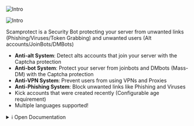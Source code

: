 ![Intro](https://scamprotect.xyz/examples/intro.png)

![Intro](https://scamprotect.xyz/examples/features.png)

Scamprotect is a Security Bot protecting your server from unwanted links (Phishing/Viruses/Token Grabbing) and unwanted users (Alt accounts/JoinBots/DMBots)

 - **Anti-alt System**:  Detect alts accounts that join your server with the Captcha protection
 - **Anti-bot System**:  Protect your server from joinbots and DMbots (Mass-DM) with the Captcha protection
 - **Anti-VPN System**: Prevent users from using VPNs and Proxies
 - **Anti-Phishing System**: Block unwanted links like Phishing and Viruses
 - Kick accounts that were created recently (Configurable age requirement)
 - Multiple languages supported!

<details>
<summary>ℹ Open Documentation</summary>
<br>
  
How captcha Works - Full Video => https://scamprotect.xyz/examples/scamprotect_tuto.mp4


**👤 USER COMMANDS** 

- ` /help `  Shows a list of available commands
- ` /info `  Gives information about the bot
- ` /report report_user `  Send a user report to the moderation team (⌛ 1 minute)
- ` /report report_link `  Send a link report to the moderation team (⌛ 1 minute)
- ` /support `  Displays the support server
- ` /invite `  Displays the bot's invite link
- ` /userinfo `  Display informations about yourself or another User in the server
- ` /get_link_info `  Get information about a link in the database



**🔨 MODERATION COMMANDS** (Required Permissions: **Ban members**)

- ` /members_scan `  Scans the entire member list (⌛ 15 minutes)
- ` /scam_scan `  Scans all the channels to find scam links (⌛ 60 minutes)
- ` /whitelist `  Adds/Removes a user from the whitelist
- ` /getalts `  Check User's alternative accounts (📛)
- ` /ban_user_alts `  Ban a user and all of his registered alternative accounts (📛)
- ` /kick_recent_accounts `  Kicks all users below the configured required age
- ` /kick_unverified_accounts `  Kicks all users without the verified role
- ` /give_unverified_role `  Gives the unverified role to users that don't have the verified role



**🔧 ADMINISTRATION COMMANDS** (Required Permissions: **Administrator**)

- ` /config view `  See the bot's current configuration
- ` /config toggle_scam_protection `  Enables/Disables the scam/phishing link protection
- ` /config toggle_scam_ai `  Enables/Disables the ScamAI protection
- ` /config toggle_global_blacklist `  Enables/Disables the Blacklist protection
- ` /config toggle_age_requirement `  Enables/Disables the kicking of recent accounts
- ` /config toggle_deletion_message `  Enable/Disable sending a message after a link is deleted from the chat
- ` /config set_age_required `  Set the minimum required age an account needs to join the server
- ` /config change_language `  Change the language of the bot
- ` /config set_protection `  Change the punishment when a link is sent
- ` /mentions `  Add/Remove a role that will be mentioned when a suspicious link is detected (**max 5 roles**)
- ` /exempted_channels `  Add/Remove/List Exempted Channels
- ` /custom_links `  ⭐ Scamprotect+ Only: Add/Remove/List Custom Whitelisted/Blacklisted links
- ` /config set_logs_channel `  Sets the logs channel
- ` /config remove_logs_channel `  Removes the logs channel



**🔐 CAPTCHA COMMANDS** (Required Permissions: **Administrator**)

- ` /setup_captcha `  Setup the captcha system easily
- ` /captcha set_captcha_channel `  Set the captcha channel
- ` /captcha remove_captcha_channel `  Removes the logs channel
- ` /captcha manage_captcha_message `  Configure the captcha message
- ` /captcha set_verified_role `  Set the role given when users verifies themselves
- ` /captcha set_unverified_role `  Set the role given to users when they join the server without being verified
- ` /captcha remove_verified_role `  Removes the verified captcha role
- ` /captcha remove_unverified_role `  Removes the unverified captcha role
- ` /captcha toggle_captcha_kick `  Enable/Disable kicking account who have not been verified until a given time
- ` /captcha toggle_alts_kick `  Enable/Disable kicking alts account
- ` /captcha set_captcha_kick_delay `  Set the number of minutes before kicking non-verified account
</details>


